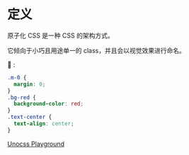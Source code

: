 # 定义

<div>
  原子化 CSS 是一种 CSS 的架构方式。

它倾向于小巧且用途单一的 class，并且会以视觉效果进行命名。

</div>

🌰 :

```css
.m-0 {
  margin: 0;
}
.bg-red {
  background-color: red;
}
.text-center {
  text-align: center;
}
```

[Unocss Playground](https://unocss.dev/play/)
